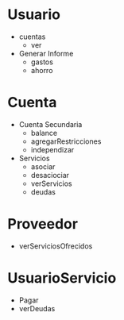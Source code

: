 # Usuario
- cuentas
    - ver
- Generar Informe
    - gastos
    - ahorro

# Cuenta
- Cuenta Secundaria
    - balance
    - agregarRestricciones
    - independizar
- Servicios
    - asociar
    - desaciociar
    - verServicios
    - deudas

# Proveedor
- verServiciosOfrecidos

# UsuarioServicio
- Pagar
- verDeudas
